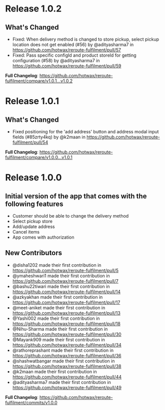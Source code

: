 # Release 1.0.2
## What's Changed
* Fixed: When delivery method is changed to store pickup, select pickup location does not get enabled (#56) by @adityasharma7 in https://github.com/hotwax/reroute-fulfilment/pull/57
* Fixed: Pass specific configId and product storeId for getting configuration (#58) by @adityasharma7 in https://github.com/hotwax/reroute-fulfilment/pull/59


**Full Changelog**: https://github.com/hotwax/reroute-fulfilment/compare/v1.0.1...v1.0.2

# Release 1.0.1

## What's Changed
* Fixed positioning for the 'add address' button and address modal input fields (#85zrty4kq) by @k2maan in https://github.com/hotwax/reroute-fulfilment/pull/54


**Full Changelog**: https://github.com/hotwax/reroute-fulfilment/compare/v1.0.0...v1.0.1


# Release 1.0.0

##  Initial version of the app that comes with the following features
* Customer should be able to change the delivery method
* Select pickup store
* Add/update address
* Cancel items
* App comes with authorization

## New Contributors
* @disha1202 made their first contribution in https://github.com/hotwax/reroute-fulfilment/pull/5
* @ymaheshwari1 made their first contribution in https://github.com/hotwax/reroute-fulfilment/pull/7
* @bashu22tiwari made their first contribution in https://github.com/hotwax/reroute-fulfilment/pull/14
* @azkyakhan made their first contribution in https://github.com/hotwax/reroute-fulfilment/pull/17
* @meet-aniket made their first contribution in https://github.com/hotwax/reroute-fulfilment/pull/13
* @Yashi002 made their first contribution in https://github.com/hotwax/reroute-fulfilment/pull/18
* @Nihu-Sharma made their first contribution in https://github.com/hotwax/reroute-fulfilment/pull/30
* @Mayank909 made their first contribution in https://github.com/hotwax/reroute-fulfilment/pull/34
* @rathoreprashant made their first contribution in https://github.com/hotwax/reroute-fulfilment/pull/36
* @shashwatbangar made their first contribution in https://github.com/hotwax/reroute-fulfilment/pull/38
* @k2maan made their first contribution in https://github.com/hotwax/reroute-fulfilment/pull/44
* @adityasharma7 made their first contribution in https://github.com/hotwax/reroute-fulfilment/pull/49

**Full Changelog**: https://github.com/hotwax/reroute-fulfilment/commits/v1.0.0
